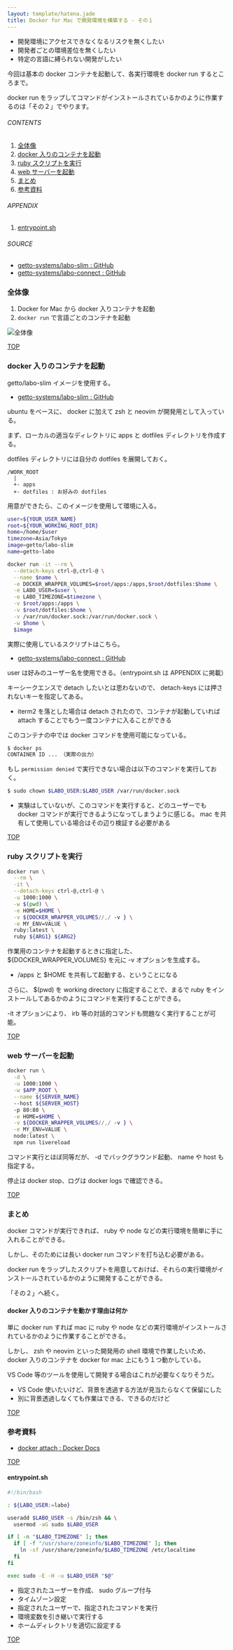 ```yaml
---
layout: template/hatena.jade
title: Docker for Mac で開発環境を構築する - その１
---
```

<a id="top"></a>

- 開発環境にアクセスできなくなるリスクを無くしたい
- 開発者ごとの環境差位を無くしたい
- 特定の言語に縛られない開発がしたい

今回は基本の docker コンテナを起動して、各実行環境を docker run するところまで。

docker run をラップしてコマンドがインストールされているかのように作業するのは「その２」でやります。

###### CONTENTS

1. [全体像](#development-flow)
1. [docker 入りのコンテナを起動](#run-docker-container)
1. [ruby スクリプトを実行](#run-ruby-script)
1. [web サーバーを起動](#run-web-server)
1. [まとめ](#postscript)
1. [参考資料](#reference)

###### APPENDIX

1. [entrypoint.sh](#entrypoint)

###### SOURCE

- [getto-systems/labo-slim : GitHub](https://github.com/getto-systems/labo-slim)
- [getto-systems/labo-connect : GitHub](https://github.com/getto-systems/labo-connect)


<a id="development-flow"></a>
### 全体像

1. Docker for Mac から docker 入りコンテナを起動
1. `docker run` で言語ごとのコンテナを起動

![全体像](https://i.gyazo.com/c5bb4d0c566fb9daf0fe604ef9c53558.png)


[TOP](#top)
<a id="run-docker-container"></a>
### docker 入りのコンテナを起動

getto/labo-slim イメージを使用する。

- [getto-systems/labo-slim : GitHub](https://github.com/getto-systems/labo-slim)

ubuntu をベースに、 docker に加えて zsh と neovim が開発用として入っている。

まず、ローカルの適当なディレクトリに apps と dotfiles ディレクトリを作成する。

dotfiles ディレクトリには自分の dotfiles を展開しておく。

```
/WORK_ROOT
  |
  +- apps
  +- dotfiles : お好みの dotfiles
```

用意ができたら、このイメージを使用して環境に入る。

```bash
user=${YOUR_USER_NAME}
root=${YOUR_WORKING_ROOT_DIR}
home=/home/$user
timezone=Asia/Tokyo
image=getto/labo-slim
name=getto-labo

docker run -it --rm \
  --detach-keys ctrl-@,ctrl-@ \
  --name $name \
  -e DOCKER_WRAPPER_VOLUMES=$root/apps:/apps,$root/dotfiles:$home \
  -e LABO_USER=$user \
  -e LABO_TIMEZONE=$timezone \
  -v $root/apps:/apps \
  -v $root/dotfiles:$home \
  -v /var/run/docker.sock:/var/run/docker.sock \
  -w $home \
  $image
```

実際に使用しているスクリプトはこちら。

- [getto-systems/labo-connect : GitHub](https://github.com/getto-systems/labo-connect)

user は好みのユーザー名を使用できる。（entrypoint.sh は APPENDIX に掲載）

キーシークエンスで detach したいとは思わないので、 detach-keys には押されないキーを指定してある。

- iterm2 を落とした場合は detach されたので、コンテナが起動していれば attach することでもう一度コンテナに入ることができる

このコンテナの中では docker コマンドを使用可能になっている。

```bash
$ docker ps
CONTAINER ID ... （実際の出力）
```

もし `permission denied` で実行できない場合は以下のコマンドを実行しておく。

```bash
$ sudo chown $LABO_USER:$LABO_USER /var/run/docker.sock
```

- 実験はしていないが、このコマンドを実行すると、どのユーザーでも docker コマンドが実行できるようになってしまうように感じる。 mac を共有して使用している場合はその辺り検証する必要がある


[TOP](#top)
<a id="run-ruby-script"></a>
### ruby スクリプトを実行

```bash
docker run \
  --rm \
  -it \
  --detach-keys ctrl-@,ctrl-@ \
  -u 1000:1000 \
  -w $(pwd) \
  -e HOME=$HOME \
  -v ${DOCKER_WRAPPER_VOLUMES//,/ -v } \
  -e MY_ENV=VALUE \
  ruby:latest \
  ruby ${ARG1} ${ARG2}
```

作業用のコンテナを起動するときに指定した、 ${DOCKER_WRAPPER_VOLUMES} を元に -v オプションを生成する。

- /apps と $HOME を共有して起動する、ということになる

さらに、 $(pwd) を working directory に指定することで、まるで ruby をインストールしてあるかのようにコマンドを実行することができる。

-it オプションにより、 irb 等の対話的コマンドも問題なく実行することが可能。


[TOP](#top)
<a id="run-web-server"></a>
### web サーバーを起動

```bash
docker run \
  -d \
  -u 1000:1000 \
  -w $APP_ROOT \
  --name ${SERVER_NAME}
  --host ${SERVER_HOST}
  -p 80:80 \
  -e HOME=$HOME \
  -v ${DOCKER_WRAPPER_VOLUMES//,/ -v } \
  -e MY_ENV=VALUE \
  node:latest \
  npm run livereload
```

コマンド実行とほぼ同等だが、 -d でバックグラウンド起動、 name や host も指定する。

停止は docker stop、ログは docker logs で確認できる。


[TOP](#top)
<a id="postscript"></a>
### まとめ

docker コマンドが実行できれば、 ruby や node などの実行環境を簡単に手に入れることができる。

しかし、そのためには長い docker run コマンドを打ち込む必要がある。

docker run をラップしたスクリプトを用意しておけば、それらの実行環境がインストールされているかのように開発することができる。

「その２」へ続く。


#### docker 入りのコンテナを動かす理由は何か

単に docker run すれば mac に ruby や node などの実行環境がインストールされているかのように作業することができる。

しかし、 zsh や neovim といった開発用の shell 環境で作業したいため、 docker 入りのコンテナを docker for mac 上にもう１つ動かしている。

VS Code 等のツールを使用して開発する場合はこれが必要なくなりそうだ。

- VS Code 使いたいけど、背景を透過する方法が見当たらなくて保留にした
- 別に背景透過しなくても作業はできる、できるのだけど


[TOP](#top)
<a id="reference"></a>
### 参考資料

- [docker attach : Docker Docs](https://docs.docker.com/engine/reference/commandline/attach/)


[TOP](#top)
<a id="entrypoint"></a>
#### entrypoint.sh

```bash
#!/bin/bash

: ${LABO_USER:=labo}

useradd $LABO_USER -s /bin/zsh && \
  usermod -aG sudo $LABO_USER

if [ -n "$LABO_TIMEZONE" ]; then
  if [ -f "/usr/share/zoneinfo/$LABO_TIMEZONE" ]; then
    ln -sf /usr/share/zoneinfo/$LABO_TIMEZONE /etc/localtime
  fi
fi

exec sudo -E -H -u $LABO_USER "$@"
```

- 指定されたユーザーを作成、 sudo グループ付与
- タイムゾーン設定
- 指定されたユーザーで、指定されたコマンドを実行
- 環境変数を引き継いで実行する
- ホームディレクトリを適切に設定する


[TOP](#top)

